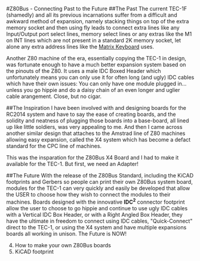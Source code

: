 #Z80Bus - Connecting Past to the Future
##The Past
The current TEC-1F (shamedly) and all its previous incarnations suffer from a difficult and awkward method of expansion, 
namely stacking things on top of the extra memory socket and then using fly leads to connect extra lines like
any Input/Output port select lines, memory select lines or any extras like the M1 on INT lines which are not 
present in a standard 2K memory socket, let alone any extra address lines like the [Matrix Keyboard](https://github.com/Gonzo-XIII/TEC-1_Hardware/tree/master/Matrix_Keyboard) uses.

Another Z80 machine of the era, essentially copying the TEC-1 in design, was fortunate enough to have a much better expansion system
based on the pinouts of the Z80. It uses a male IDC Boxed Header which unfortunately means you can only use it for often long (and ugly)
IDC cables which have their own issues: You can only have one module plugged in... unless you go hippie and do a daisy chain of an
even longer and uglier cable arangement. Close, but no cigar.

##The Inspiration
I have been involved with and designing boards for the RC2014 system and have to say the ease of creating boards, and the solidity
and neatness of plugging those boards into a base-board, all lined up like little soldiers, was very appealing to me. And then I came across
another similar design that attaches to the Amstrad line of Z80 machines allowing easy expansion, called the X4 system which has become
a defact standard for the CPC line of machines.

This was the insparation for the Z80Bus X4 Board and I had to make it available for the TEC-1. But first, we need an Adapter!

##The Future
With the release of the Z80Bus Standard, including the KiCAD footprints and Gerbers so people can print their own Z80Bus system board,
modules for the TEC-1 can very quickly and easily be developed that allow the USER to choose how they wish to connect the modules to
their machines. Boards designed with the innovative <b>IDC<sup>2</sup></b> connector footprint allow the user to choose to go hippie
and continue to use ugly IDC cables with a Vertical IDC Box Header, or with a Right Angled Box Header, they have the ultimate in freedom
to connect using IDC cables, "Quick-Connect" direct to the TEC-1, or using the X4 system and have multiple expansions boards
all working in unison. The Future is NOW!


4. How to make your own Z80Bus boards
5. KiCAD footprint
